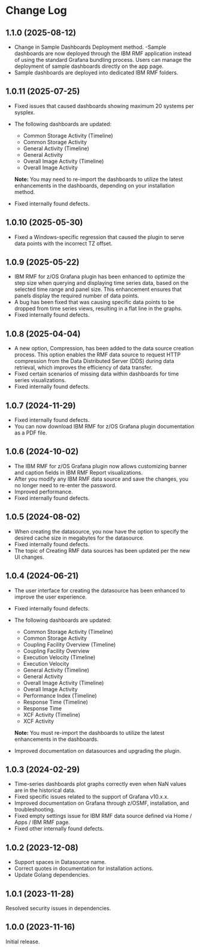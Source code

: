 # Change Log

## 1.1.0 (2025-08-12)

- Change in Sample Dashboards Deployment method.
  -Sample dashboards are now deployed through the IBM RMF application instead of using the standard Grafana bundling  process. Users can manage the deployment of sample dashboards directly on the app page.
- Sample dashboards are deployed into dedicated IBM RMF folders.
  
## 1.0.11 (2025-07-25)

- Fixed issues that caused dashboards showing maximum 20 systems per sysplex. 
- The following dashboards are updated:
	- Common Storage Activity (Timeline)
	- Common Storage Activity
	- General Activity (Timeline)
	- General Activity
	- Overall Image Activity (Timeline)
	- Overall Image Activity

   **Note:** You may need to re-import the dashboards to utilize the latest enhancements in the dashboards, depending on    your installation method. 
- Fixed internally found defects.
   
## 1.0.10 (2025-05-30)

- Fixed a Windows-specific regression that caused the plugin to serve data points with the incorrect TZ offset.

## 1.0.9 (2025-05-22)

- IBM RMF for z/OS Grafana plugin has been enhanced to optimize the step size when querying and displaying time series data, based on the selected time range and panel size. This enhancement ensures that panels display the required number of data points.
- A bug has been fixed that was causing specific data points to be dropped from time series views, resulting in a flat line in the graphs.
- Fixed internally found defects.

## 1.0.8 (2025-04-04)

- A new option, Compression, has been added to the data source creation process. This option enables the RMF data source to request HTTP compression from the Data Distributed Server (DDS) during data retrieval, which improves the efficiency of data transfer.
- Fixed certain scenarios of missing data within dashboards for time series visualizations.
- Fixed internally found defects.

## 1.0.7 (2024-11-29)

- Fixed internally found defects.
- You can now download IBM RMF for z/OS Grafana plugin documentation as a PDF file.

## 1.0.6 (2024-10-02)

- The IBM RMF for z/OS Grafana plugin now allows customizing banner and caption fields in IBM RMF Report visualizations.
- After you modify any IBM RMF data source and save the changes, you no longer need to re-enter the password.
- Improved performance.
- Fixed internally found defects.

## 1.0.5 (2024-08-02)

- When creating the datasource, you now have the option to specify the desired cache size in megabytes for the datasource.
- Fixed internally found defects.
- The topic of Creating RMF data sources has been updated per the new UI changes.

## 1.0.4 (2024-06-21)

- The user interface for creating the datasource has been enhanced to improve the user experience.
- Fixed internally found defects.
- The following dashboards are updated:
	- Common Storage Activity (Timeline)
	- Common Storage Activity
	- Coupling Facility Overview (Timeline)
	- Coupling Facility Overview
	- Execution Velocity (Timeline)
	- Execution Velocity
	- General Activity (Timeline)
	- General Activity
	- Overall Image Activity (Timeline)
	- Overall Image Activity
	- Performance Index (Timeline)
	- Response Time (Timeline)
	- Response Time
	- XCF Activity (Timeline)
	- XCF Activity  
	
	**Note:** You must re-import the dashboards to utilize the latest enhancements in the dashboards.
- Improved documentation on datasources and upgrading the plugin.

## 1.0.3 (2024-02-29)

- Time-series dashboards plot graphs correctly even when NaN values are in the historical data.
- Fixed specific issues related to the support of Grafana v10.x.x.
- Improved documentation on Grafana through z/OSMF, installation, and troubleshooting.
- Fixed empty settings issue for IBM RMF data source defined via Home / Apps / IBM RMF page.
- Fixed other internally found defects.

## 1.0.2 (2023-12-08)

- Support spaces in Datasource name.
- Correct quotes in documentation for installation actions.
- Update Golang dependencies.

## 1.0.1 (2023-11-28)

Resolved security issues in dependencies.

## 1.0.0 (2023-11-16)

Initial release.
